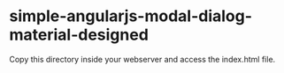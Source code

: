 # simple-angularjs-modal-dialog-material-designed

Copy this directory inside your webserver and access the index.html file.
